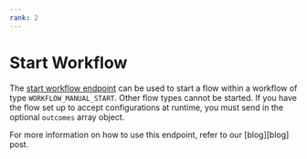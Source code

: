 ```yaml
---
rank: 2
---
```


# Start Workflow

The [start workflow endpoint][start] can be used to start a flow within a
workflow of type `WORKFLOW_MANUAL_START`. Other flow types cannot be started. 
If you have the flow set up to accept configurations at runtime, you must send 
in the optional `outcomes` array object. 

<Message type='notice'>
  For more information on how to use this endpoint, refer to our [blog][blog] 
  post.
</Message>

<Samples id='post_workflows_id_start' />

[start]: e://post-workflows-id-start
[blog]: https://medium.com/box-developer-blog/manual-start-workflow-api-box-relay-4f8d0f51b7a4